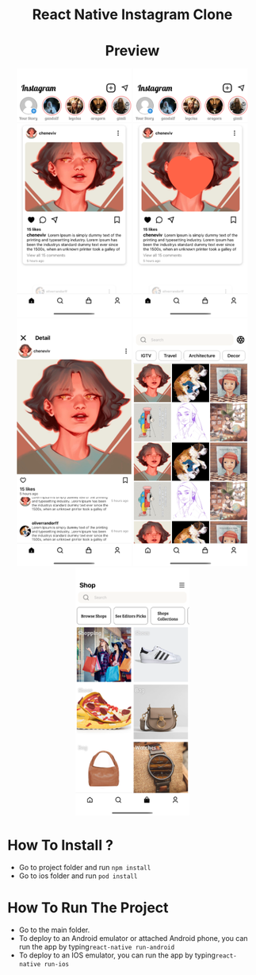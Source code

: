 <div align="center">
  
# React Native Instagram Clone

# Preview

<div>
<img src="https://github.com/cigulatte/instagramui/blob/main/src/screenshots/home.png" height=500>
<img src="https://github.com/cigulatte/instagramui/blob/main/src/screenshots/home2.png" height=500>
</div>
<div>
<img src="https://github.com/cigulatte/instagramui/blob/main/src/screenshots/postdetail.png" height=500>
<img src="https://github.com/cigulatte/instagramui/blob/main/src/screenshots/search.png" height=500>
</div>
<div>
<img src="https://github.com/cigulatte/instagramui/blob/main/src/screenshots/shopping.png" height=500>

</div>

</div>

# How To Install ?

- Go to project folder and run `npm install`
- Go to ios folder and run `pod install`

# How To Run The Project

- Go to the main folder.
- To deploy to an Android emulator or attached Android phone, you can run the app by typing`react-native run-android`
- To deploy to an IOS emulator, you can run the app by typing`react-native run-ios`
